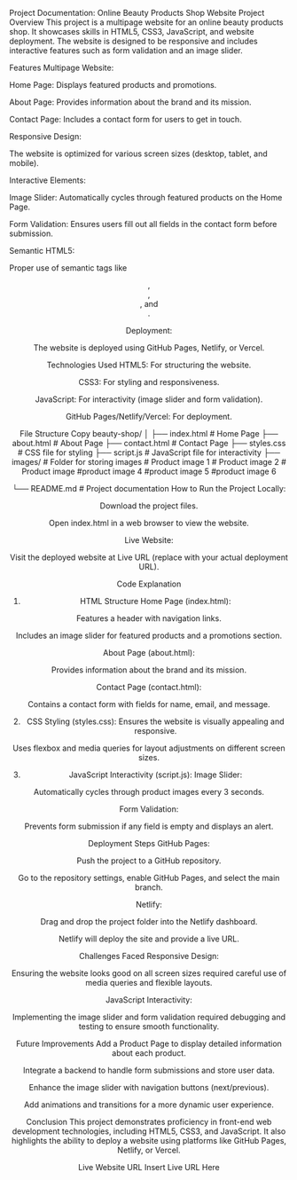 Project Documentation: Online Beauty Products Shop Website
Project Overview
This project is a multipage website for an online beauty products shop. It showcases skills in HTML5, CSS3, JavaScript, and website deployment. The website is designed to be responsive and includes interactive features such as form validation and an image slider.

Features
Multipage Website:

Home Page: Displays featured products and promotions.

About Page: Provides information about the brand and its mission.

Contact Page: Includes a contact form for users to get in touch.

Responsive Design:

The website is optimized for various screen sizes (desktop, tablet, and mobile).

Interactive Elements:

Image Slider: Automatically cycles through featured products on the Home Page.

Form Validation: Ensures users fill out all fields in the contact form before submission.

Semantic HTML5:

Proper use of semantic tags like <header>, <main>, <section>, and <footer>.

Deployment:

The website is deployed using GitHub Pages, Netlify, or Vercel.

Technologies Used
HTML5: For structuring the website.

CSS3: For styling and responsiveness.

JavaScript: For interactivity (image slider and form validation).

GitHub Pages/Netlify/Vercel: For deployment.

File Structure
Copy
beauty-shop/
│
├── index.html          # Home Page
├── about.html          # About Page
├── contact.html        # Contact Page
├── styles.css          # CSS file for styling
├── script.js           # JavaScript file for interactivity
├── images/             # Folder for storing images
                        # Product image 1
                        # Product image 2
                        # Product image 
                        #product  image 4
                        #product  image 5
                        #product  image 6
                        
                        
└── README.md           # Project documentation
How to Run the Project
Locally:

Download the project files.

Open index.html in a web browser to view the website.

Live Website:

Visit the deployed website at Live URL (replace with your actual deployment URL).

Code Explanation
1. HTML Structure
Home Page (index.html):

Features a header with navigation links.

Includes an image slider for featured products and a promotions section.

About Page (about.html):

Provides information about the brand and its mission.

Contact Page (contact.html):

Contains a contact form with fields for name, email, and message.

2. CSS Styling (styles.css):
Ensures the website is visually appealing and responsive.

Uses flexbox and media queries for layout adjustments on different screen sizes.

3. JavaScript Interactivity (script.js):
Image Slider:

Automatically cycles through product images every 3 seconds.

Form Validation:

Prevents form submission if any field is empty and displays an alert.

Deployment Steps
GitHub Pages:

Push the project to a GitHub repository.

Go to the repository settings, enable GitHub Pages, and select the main branch.

Netlify:

Drag and drop the project folder into the Netlify dashboard.

Netlify will deploy the site and provide a live URL.



Challenges Faced
Responsive Design:

Ensuring the website looks good on all screen sizes required careful use of media queries and flexible layouts.

JavaScript Interactivity:

Implementing the image slider and form validation required debugging and testing to ensure smooth functionality.

Future Improvements
Add a Product Page to display detailed information about each product.

Integrate a backend to handle form submissions and store user data.

Enhance the image slider with navigation buttons (next/previous).

Add animations and transitions for a more dynamic user experience.

Conclusion
This project demonstrates proficiency in front-end web development technologies, including HTML5, CSS3, and JavaScript. It also highlights the ability to deploy a website using platforms like GitHub Pages, Netlify, or Vercel.

Live Website URL
Insert Live URL Here
